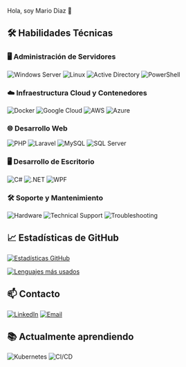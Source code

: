 <!--
**mariodiaz-sv/mariodiaz-sv** is a ✨ _special_ ✨ repository because its `README.md` (this file) appears on your GitHub profile.

Here are some ideas to get you started:

- 🔭 I’m currently working on ...
- 🌱 I’m currently learning ...
- 👯 I’m looking to collaborate on ...
- 🤔 I’m looking for help with ...
- 💬 Ask me about ...
- 📫 How to reach me: ...
- 😄 Pronouns: ...
- ⚡ Fun fact: ...
-->
 Hola, soy Mario Diaz 👋

## 🛠️ Habilidades Técnicas

### 🖥️ Administración de Servidores
![Windows Server](https://img.shields.io/badge/Windows_Server-0078D6?style=for-the-badge&logo=windows&logoColor=white)
![Linux](https://img.shields.io/badge/Linux-FCC624?style=for-the-badge&logo=linux&logoColor=black)
![Active Directory](https://img.shields.io/badge/Active_Directory-0078D4?style=for-the-badge&logo=microsoft&logoColor=white)
![PowerShell](https://img.shields.io/badge/PowerShell-5391FE?style=for-the-badge&logo=powershell&logoColor=white)

### ☁️ Infraestructura Cloud y Contenedores
![Docker](https://img.shields.io/badge/Docker-2496ED?style=for-the-badge&logo=docker&logoColor=white)
![Google Cloud](https://img.shields.io/badge/Google_Cloud-4285F4?style=for-the-badge&logo=google-cloud&logoColor=white)
![AWS](https://img.shields.io/badge/AWS-232F3E?style=for-the-badge&logo=amazon-aws&logoColor=white)
![Azure](https://img.shields.io/badge/Azure-0089D6?style=for-the-badge&logo=microsoft-azure&logoColor=white)

### 🌐 Desarrollo Web
![PHP](https://img.shields.io/badge/PHP-777BB4?style=for-the-badge&logo=php&logoColor=white)
![Laravel](https://img.shields.io/badge/Laravel-FF2D20?style=for-the-badge&logo=laravel&logoColor=white)
![MySQL](https://img.shields.io/badge/MySQL-4479A1?style=for-the-badge&logo=mysql&logoColor=white)
![SQL Server](https://img.shields.io/badge/SQL_Server-CC2927?style=for-the-badge&logo=microsoft-sql-server&logoColor=white)

### 🖥️ Desarrollo de Escritorio
![C#](https://img.shields.io/badge/C%23-239120?style=for-the-badge&logo=c-sharp&logoColor=white)
![.NET](https://img.shields.io/badge/.NET-512BD4?style=for-the-badge&logo=dotnet&logoColor=white)
![WPF](https://img.shields.io/badge/WPF-0078D6?style=for-the-badge&logo=windows&logoColor=white)

### 🛠️ Soporte y Mantenimiento
![Hardware](https://img.shields.io/badge/Computer_Hardware-A81C3D?style=for-the-badge&logo=hardware&logoColor=white)
![Technical Support](https://img.shields.io/badge/Technical_Support-008392?style=for-the-badge&logo=support&logoColor=white)
![Troubleshooting](https://img.shields.io/badge/Troubleshooting-FF6B00?style=for-the-badge&logo=debug&logoColor=white)

## 📈 Estadísticas de GitHub

[![Estadísticas GitHub](https://github-readme-stats.vercel.app/api?username=mariodiaz-sv&show_icons=true&theme=radical)](https://github.com/mariodiaz-sv)

[![Lenguajes más usados](https://github-readme-stats.vercel.app/api/top-langs/?username=mariodiaz-sv&layout=compact&theme=radical)](https://github.com/mariodiaz-sv)

## 📫 Contacto
[![LinkedIn](https://img.shields.io/badge/LinkedIn-0077B5?style=for-the-badge&logo=linkedin&logoColor=white)](https://www.linkedin.com/in/mariodiaz)
[![Email](https://img.shields.io/badge/Email-D14836?style=for-the-badge&logo=gmail&logoColor=white)](mailto:mmdiazl@yahoo.es)

<!--[![Website](https://img.shields.io/badge/Website-FF7139?style=for-the-badge&logo=google-chrome&logoColor=white)](https://tu-sitio-web.com)

## 🔥 Proyectos Destacados

### 🚀 [Nombre del Proyecto 1]
Breve descripción del proyecto. Tecnologías usadas: Laravel, MySQL, Docker

### 🚀 [Nombre del Proyecto 2]
Breve descripción del proyecto. Tecnologías usadas: C#, SQL Server, Azure
-->
## 📚 Actualmente aprendiendo
![Kubernetes](https://img.shields.io/badge/Kubernetes-326CE5?style=for-the-badge&logo=kubernetes&logoColor=white)
![CI/CD](https://img.shields.io/badge/CI/CD-FF6F00?style=for-the-badge&logo=github-actions&logoColor=white)
